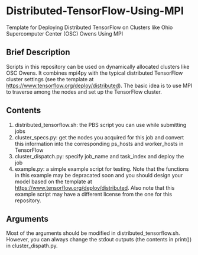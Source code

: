 # Distributed-TensorFlow-Using-MPI
Template for Deploying Distributed TensorFlow on Clusters like Ohio Supercomputer Center (OSC) Owens Using MPI

## Brief Description
Scripts in this repository can be used on dynamically allocated clusters like OSC Owens. It combines mpi4py with the typical distributed TensorFlow cluster settings (see the template at https://www.tensorflow.org/deploy/distributed). The basic idea is to use MPI to traverse among the nodes and set up the TensorFlow cluster.

## Contents
1. distributed_tensorflow.sh: the PBS script you can use while submitting jobs
2. cluster_specs.py: get the nodes you acquired for this job and convert this information into the corresponding ps_hosts and worker_hosts in TensorFlow
3. cluster_dispatch.py: specify job_name and task_index and deploy the job
4. example.py: a simple example script for testing. Note that the functions in this example may be depracated soon and you should design your model based on the template at https://www.tensorflow.org/deploy/distributed. Also note that this example script may have a different license from the one for this repository.

## Arguments
Most of the arguments should be modified in distributed_tensorflow.sh. However, you can always change the stdout outputs (the contents in print()) in cluster_dispath.py.
